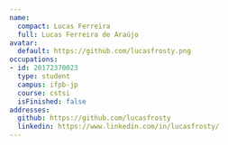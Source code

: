 ```yaml
---
name:
  compact: Lucas Ferreira
  full: Lucas Ferreira de Araújo
avatar:
  default: https://github.com/lucasfrosty.png
occupations:
- id: 20172370023
  type: student
  campus: ifpb-jp
  course: cstsi
  isFinished: false
addresses:
  github: https://github.com/lucasfrosty
  linkedin: https://www.linkedin.com/in/lucasfrosty/
---
```

